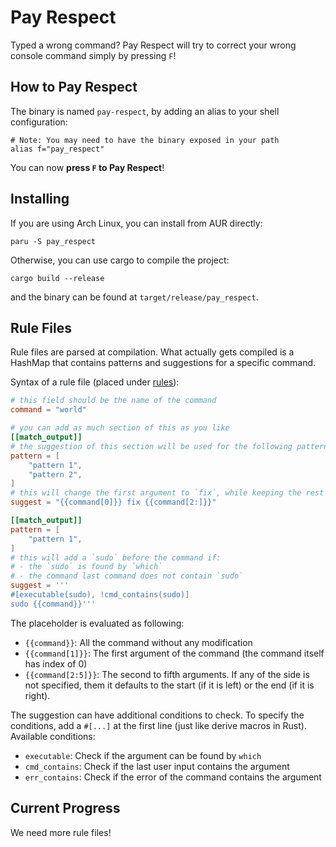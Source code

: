 # Pay Respect

Typed a wrong command? Pay Respect will try to correct your wrong console command simply by pressing `F`!

## How to Pay Respect

The binary is named `pay-respect`, by adding an alias to your shell
configuration:
``` shell
# Note: You may need to have the binary exposed in your path
alias f="pay_respect"
```
You can now **press `F` to Pay Respect**!

## Installing

If you are using Arch Linux, you can install from AUR directly:
```shell
paru -S pay_respect
```

Otherwise, you can use cargo to compile the project:
```
cargo build --release
```
and the binary can be found at `target/release/pay_respect`.

## Rule Files

Rule files are parsed at compilation. What actually gets compiled is a HashMap that contains patterns and suggestions for a specific command.

Syntax of a rule file (placed under [rules](./rules)):
```toml
# this field should be the name of the command
command = "world"

# you can add as much section of this as you like
[[match_output]]
# the suggestion of this section will be used for the following patterns of the command output
pattern = [
	"pattern 1",
	"pattern 2",
]
# this will change the first argument to `fix`, while keeping the rest intact
suggest = "{{command[0]}} fix {{command[2:]}}"

[[match_output]]
pattern = [
	"pattern 1",
]
# this will add a `sudo` before the command if:
# - the `sudo` is found by `which`
# - the command last command does not contain `sudo`
suggest = '''
#[executable(sudo), !cmd_contains(sudo)]
sudo {{command}}'''
```

The placeholder is evaluated as following:

- `{{command}}`: All the command without any modification
- `{{command[1]}}`: The first argument of the command (the command itself has index of 0)
- `{{command[2:5]}}`: The second to fifth arguments. If any of the side is not specified, them it defaults to the start (if it is left) or the end (if it is right).

The suggestion can have additional conditions to check. To specify the conditions, add a `#[...]` at the first line (just like derive macros in Rust). Available conditions:

- `executable`: Check if the argument can be found by `which`
- `cmd_contains`: Check if the last user input contains the argument
- `err_contains`: Check if the error of the command contains the argument

## Current Progress

We need more rule files!

